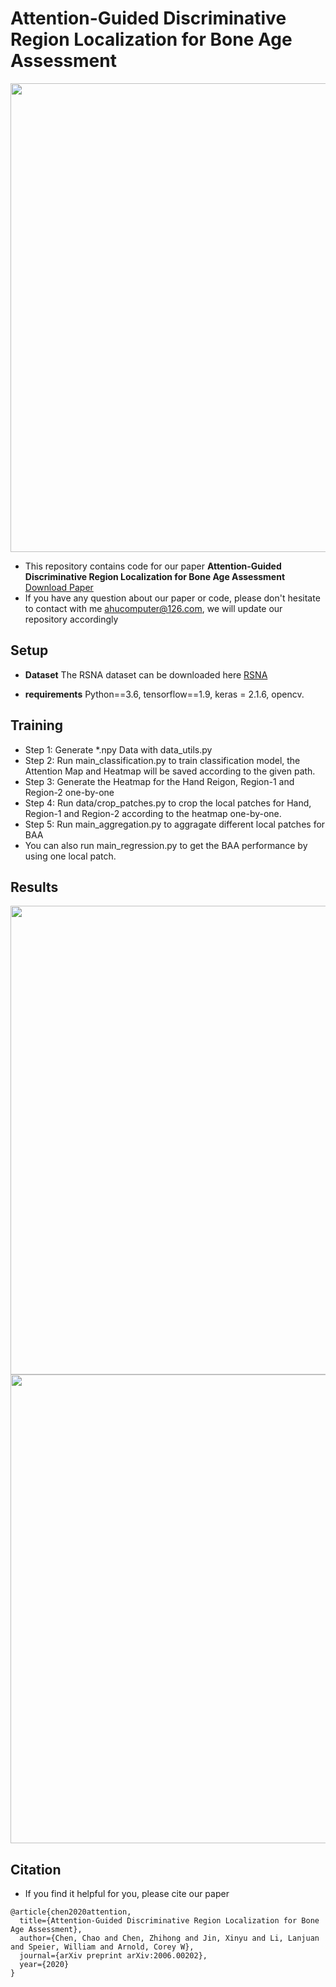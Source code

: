 # Attention-Guided Discriminative Region Localization for Bone Age Assessment
<div align=center><img src="https://github.com/chenchao666/Bone-Age-Assessment/blob/master/img/img1.png" width="750" /></div>

* This repository contains code for our paper **Attention-Guided Discriminative Region Localization for Bone Age Assessment** [Download Paper](https://arxiv.org/abs/2006.00202)
* If you have any question about our paper or code, please don't hesitate to contact with me ahucomputer@126.com, we will update our repository accordingly

## Setup
* **Dataset** The RSNA dataset can be downloaded here [RSNA](https://www.kaggle.com/kmader/rsna-bone-age) 

* **requirements** Python==3.6, tensorflow==1.9, keras = 2.1.6, opencv.

## Training
* Step 1: Generate *.npy Data with data_utils.py
* Step 2: Run main_classification.py to train classification model, the Attention Map and Heatmap will be saved according to the given path.
* Step 3: Generate the Heatmap for the Hand Reigon, Region-1 and Region-2 one-by-one
* Step 4: Run data/crop_patches.py to crop the local patches for Hand, Region-1 and Region-2 according to the heatmap one-by-one.
* Step 5: Run main_aggregation.py to aggragate different local patches for BAA
* You can also run main_regression.py to get the BAA performance by using one local patch.

## Results
<div align=center><img src="https://github.com/chenchao666/Bone-Age-Assessment/blob/master/img/img2.png" width="750" /></div>
<div align=center><img src="https://github.com/chenchao666/Bone-Age-Assessment/blob/master/img/img3.png" width="750" /></div>

## Citation
* If you find it helpful for you, please cite our paper
```
@article{chen2020attention,
  title={Attention-Guided Discriminative Region Localization for Bone Age Assessment},
  author={Chen, Chao and Chen, Zhihong and Jin, Xinyu and Li, Lanjuan and Speier, William and Arnold, Corey W},
  journal={arXiv preprint arXiv:2006.00202},
  year={2020}
}
